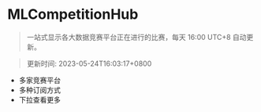# MLCompetitionHub

> 一站式显示各大数据竞赛平台正在进行的比赛，每天 16:00 UTC+8 自动更新。
  
> 更新时间: 2023-05-24T16:03:17+0800 

* 多家竞赛平台
* 多种订阅方式
* 下拉查看更多